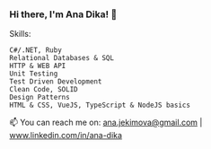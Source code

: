 ### Hi there, I'm Ana Dika! 👋

<!--
**anajekimova/anajekimova** is a ✨ _special_ ✨ repository because its `README.md` (this file) appears on your GitHub profile.
I am an aspiring software developer. Currently working hard on developing my C# skills, but I am always open to learning something new.
.
--> 
Skills:

    C#/.NET, Ruby
    Relational Databases & SQL
    HTTP & WEB API
    Unit Testing
    Test Driven Development
    Clean Code, SOLID
    Design Patterns
    HTML & CSS, VueJS, TypeScript & NodeJS basics

📫 You can reach me on: ana.jekimova@gmail.com | www.linkedin.com/in/ana-dika

